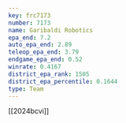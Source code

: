 ```yaml
---
key: frc7173
number: 7173
name: Garibaldi Robotics
epa_end: 7.2
auto_epa_end: 2.89
teleop_epa_end: 3.79
endgame_epa_end: 0.52
winrate: 0.4167
district_epa_rank: 1505
district_epa_percentile: 0.1644
type: Team
---
```

[[2024bcvi]]
